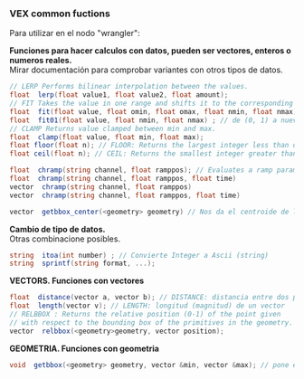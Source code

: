 ### VEX common fuctions  

Para utilizar en el nodo "wrangler":  

**Funciones para hacer calculos con datos, pueden ser vectores, enteros o numeros reales.**   
Mirar documentación para comprobar variantes con otros tipos de datos.
```C#
// LERP Performs bilinear interpolation between the values.
float  lerp(float value1, float value2, float amount);
// FIT Takes the value in one range and shifts it to the corresponding value in a new range.
float  fit(float value, float omin, float omax, float nmin, float nmax);
float  fit01(float value, float nmin, float nmax) ; // de (0, 1) a nuevo rango 
// CLAMP Returns value clamped between min and max.
float  clamp(float value, float min, float max);
float floor(float n); // FLOOR: Returns the largest integer less than or equal to the argument.
float ceil(float n); // CEIL: Returns the smallest integer greater than or equal to the argument.

float  chramp(string channel, float ramppos); // Evaluates a ramp parameter and return its value.
float  chramp(string channel, float ramppos, float time)
vector  chramp(string channel, float ramppos)
vector  chramp(string channel, float ramppos, float time)

vector  getbbox_center(<geometry> geometry) // Nos da el centroide de la geometria
```
**Cambio de tipo de datos.**   
Otras combinacione posibles.
```C#
string  itoa(int number) ; // Convierte Integer a Ascii (string)
string  sprintf(string format, ...);
```
**VECTORS. Funciones con vectores**
```C#
float  distance(vector a, vector b); // DISTANCE: distancia entre dos puntos
float  length(vector v); // LENGTH: longitud (magnitud) de un vector
// RELBBOX : Returns the relative position (0-1) of the point given
// with respect to the bounding box of the primitives in the geometry.
vector  relbbox(<geometry>geometry, vector position);

```
**GEOMETRIA. Funciones con geometria**
```C#
void  getbbox(<geometry> geometry, vector &min, vector &max); // pone en "min" y "max" los valores del bounding box
```
